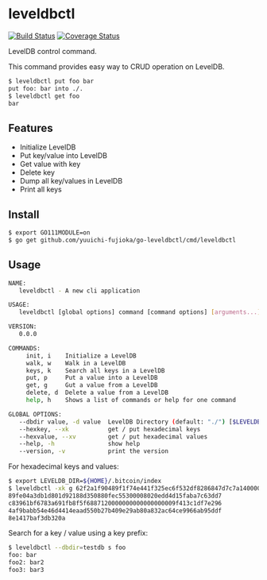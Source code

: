 # leveldbctl

[![Build Status](https://travis-ci.org/yuuichi-fujioka/go-leveldbctl.svg?branch=master)](https://travis-ci.org/yuuichi-fujioka/go-leveldbctl)
[![Coverage Status](https://coveralls.io/repos/github/yuuichi-fujioka/go-leveldbctl/badge.svg?branch=master)](https://coveralls.io/github/yuuichi-fujioka/go-leveldbctl?branch=master)

LevelDB control command.

This command provides easy way to CRUD operation on LevelDB.

```sh
$ leveldbctl put foo bar
put foo: bar into ./.
$ leveldbctl get foo
bar
```

## Features

* Initialize LevelDB
* Put key/value into LevelDB
* Get value with key
* Delete key
* Dump all key/values in LevelDB
* Print all keys

## Install

```sh
$ export GO111MODULE=on
$ go get github.com/yuuichi-fujioka/go-leveldbctl/cmd/leveldbctl
```

## Usage

```sh
NAME:
   leveldbctl - A new cli application

USAGE:
   leveldbctl [global options] command [command options] [arguments...]

VERSION:
   0.0.0

COMMANDS:
     init, i    Initialize a LevelDB
     walk, w    Walk in a LevelDB
     keys, k    Search all keys in a LevelDB
     put, p     Put a value into a LevelDB
     get, g     Gut a value from a LevelDB
     delete, d  Delete a value from a LevelDB
     help, h    Shows a list of commands or help for one command

GLOBAL OPTIONS:
   --dbdir value, -d value  LevelDB Directory (default: "./") [$LEVELDB_DIR]
   --hexkey, --xk           get / put hexadecimal keys
   --hexvalue, --xv         get / put hexadecimal values
   --help, -h               show help
   --version, -v            print the version
```

For hexadecimal keys and values:

```sh
$ export LEVELDB_DIR=${HOME}/.bitcoin/index
$ leveldbctl -xk g 62f2a1f90489f1f74e441f325ec6f532df8286847d7c7a14000000000000000000|xxd -p
89fe04a3db1d801d92188d350880fec55300008020edd4d15faba7c63dd7
c83961bf6783a691fb8f5f6887120000000000000000009f413c1df7e296
4af9babb54e46d4414eaad550b27b409e29ab80a832ac64ce9966ab95ddf
8e1417baf3db320a
```

Search for a key / value using a key prefix:

```sh
$ leveldbctl --dbdir=testdb s foo
foo: bar
foo2: bar2
foo3: bar3
```
